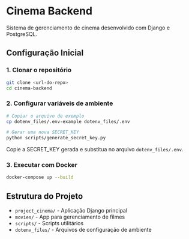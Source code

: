 # Cinema Backend

Sistema de gerenciamento de cinema desenvolvido com Django e PostgreSQL.

## Configuração Inicial

### 1. Clonar o repositório
```bash
git clone <url-do-repo>
cd cinema-backend
```

### 2. Configurar variáveis de ambiente
```bash
# Copiar o arquivo de exemplo
cp dotenv_files/.env-example dotenv_files/.env

# Gerar uma nova SECRET_KEY
python scripts/generate_secret_key.py
```

Copie a SECRET_KEY gerada e substitua no arquivo `dotenv_files/.env`.

### 3. Executar com Docker
```bash
docker-compose up --build
```

## Estrutura do Projeto

- `project_cinema/` - Aplicação Django principal
- `movies/` - App para gerenciamento de filmes
- `scripts/` - Scripts utilitários
- `dotenv_files/` - Arquivos de configuração de ambiente
